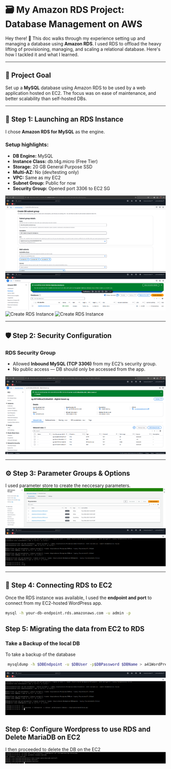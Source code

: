 # 🗃️ My Amazon RDS Project: Database Management on AWS

Hey there! 👋 This doc walks through my experience setting up and managing a database using **Amazon RDS**. I used RDS to offload the heavy lifting of provisioning, managing, and scaling a relational database. Here's how I tackled it and what I learned.

---

## 🎯 Project Goal

Set up a **MySQL** database using Amazon RDS to be used by a web application hosted on EC2. The focus was on ease of maintenance, and better scalability than self-hosted DBs.

---

## 🧱 Step 1: Launching an RDS Instance

I chose **Amazon RDS for MySQL** as the engine.

### Setup highlights:

- **DB Engine:** MySQL
- **Instance Class:** db.t4g.micro (Free Tier)
- **Storage:** 20 GB General Purpose SSD
- **Multi-AZ:** No (dev/testing only)
- **VPC:** Same as my EC2
- **Subnet Group:** Public for now
- **Security Group:** Opened port 3306 to EC2 SG

![Create RDS Subnet Group](img/rds-subnet-group-settings.png)
![Create RDS Database](img/rds-database.png)
![Create RDS Instance](images/create-rds-instance.png)
![Create RDS Instance](images/create-rds-instance.png)

---

## 🛡️ Step 2: Security Configuration

### RDS Security Group

- Allowed **Inbound MySQL (TCP 3306)** from my EC2’s security group.
- No public access — DB should only be accessed from the app.


![RDS Security Group](img/rds-sg.png)

---

## ⚙️ Step 3: Parameter Groups & Options

I used parameter store to create the neccesary parameters.
![RDS Parameter Store](img/parameter-store.png)
![RDS Parameter to bash](img/rds-parameter-ssh.png)


---

## 🔗 Step 4: Connecting RDS to EC2

Once the RDS instance was available, I used the **endpoint and port** to connect from my EC2-hosted WordPress app.

```bash
mysql -h your-db-endpoint.rds.amazonaws.com -u admin -p

```

## Step 5: Migrating the data from EC2 to RDS

### Take a Backup of the local DB
To take a backup of the database 
```bash
 mysqldump -h $DBEndpoint -u $DBUser -p$DBPassword $DBName > a41WordPress. sql
```
![Backup](img/rds-mysqldump.png)


## Step 6: Configure Wordpress to use RDS and Delete MariaDB on EC2
I then proceeded to delete the DB on the EC2
![Delete MariaDB](img/rds-disable-maria.png)

